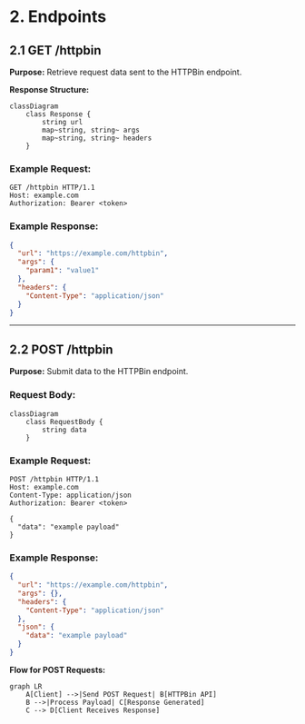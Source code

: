 # 2. Endpoints

## 2.1 GET /httpbin

**Purpose:** Retrieve request data sent to the HTTPBin endpoint.

**Response Structure:**
```mermaid
classDiagram
    class Response {
        string url
        map~string, string~ args
        map~string, string~ headers
    }
```

### Example Request:
```http
GET /httpbin HTTP/1.1
Host: example.com
Authorization: Bearer <token>
```

### Example Response:
```json
{
  "url": "https://example.com/httpbin",
  "args": {
    "param1": "value1"
  },
  "headers": {
    "Content-Type": "application/json"
  }
}
```

---

## 2.2 POST /httpbin

**Purpose:** Submit data to the HTTPBin endpoint.

### Request Body:
```mermaid
classDiagram
    class RequestBody {
        string data
    }
```

### Example Request:
```http
POST /httpbin HTTP/1.1
Host: example.com
Content-Type: application/json
Authorization: Bearer <token>

{
  "data": "example payload"
}
```

### Example Response:
```json
{
  "url": "https://example.com/httpbin",
  "args": {},
  "headers": {
    "Content-Type": "application/json"
  },
  "json": {
    "data": "example payload"
  }
}
```

**Flow for POST Requests:**
```mermaid
graph LR
    A[Client] -->|Send POST Request| B[HTTPBin API]
    B -->|Process Payload| C[Response Generated]
    C --> D[Client Receives Response]
```
